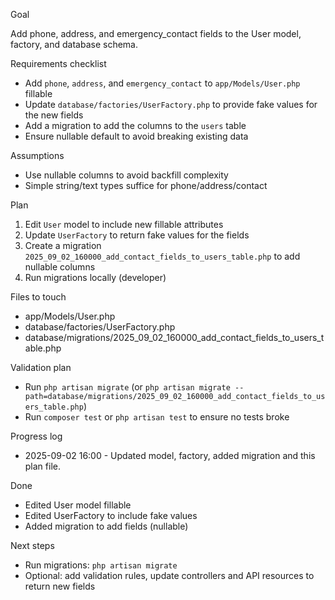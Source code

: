 Goal

Add phone, address, and emergency_contact fields to the User model, factory, and database schema.

Requirements checklist

- Add `phone`, `address`, and `emergency_contact` to `app/Models/User.php` fillable
- Update `database/factories/UserFactory.php` to provide fake values for the new fields
- Add a migration to add the columns to the `users` table
- Ensure nullable default to avoid breaking existing data

Assumptions

- Use nullable columns to avoid backfill complexity
- Simple string/text types suffice for phone/address/contact

Plan

1. Edit `User` model to include new fillable attributes
2. Update `UserFactory` to return fake values for the fields
3. Create a migration `2025_09_02_160000_add_contact_fields_to_users_table.php` to add nullable columns
4. Run migrations locally (developer)

Files to touch

- app/Models/User.php
- database/factories/UserFactory.php
- database/migrations/2025_09_02_160000_add_contact_fields_to_users_table.php

Validation plan

- Run `php artisan migrate` (or `php artisan migrate --path=database/migrations/2025_09_02_160000_add_contact_fields_to_users_table.php`)
- Run `composer test` or `php artisan test` to ensure no tests broke

Progress log

- 2025-09-02 16:00 - Updated model, factory, added migration and this plan file.

Done

- Edited User model fillable
- Edited UserFactory to include fake values
- Added migration to add fields (nullable)

Next steps

- Run migrations: `php artisan migrate`
- Optional: add validation rules, update controllers and API resources to return new fields

